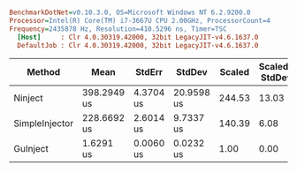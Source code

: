 ``` ini

BenchmarkDotNet=v0.10.3.0, OS=Microsoft Windows NT 6.2.9200.0
Processor=Intel(R) Core(TM) i7-3667U CPU 2.00GHz, ProcessorCount=4
Frequency=2435878 Hz, Resolution=410.5296 ns, Timer=TSC
  [Host]     : Clr 4.0.30319.42000, 32bit LegacyJIT-v4.6.1637.0
  DefaultJob : Clr 4.0.30319.42000, 32bit LegacyJIT-v4.6.1637.0


```
 |         Method |        Mean |    StdErr |     StdDev | Scaled | Scaled-StdDev |   Gen 0 | Allocated |
 |--------------- |------------ |---------- |----------- |------- |-------------- |-------- |---------- |
 |        Ninject | 398.2949 us | 4.3704 us | 20.9598 us | 244.53 |         13.03 |  1.8880 |  24.06 kB |
 | SimpleInjector | 228.6692 us | 2.6014 us |  9.7337 us | 140.39 |          6.08 | 12.5558 |  36.99 kB |
 |       GuInject |   1.6291 us | 0.0060 us |  0.0232 us |   1.00 |          0.00 |  0.1165 |     451 B |
